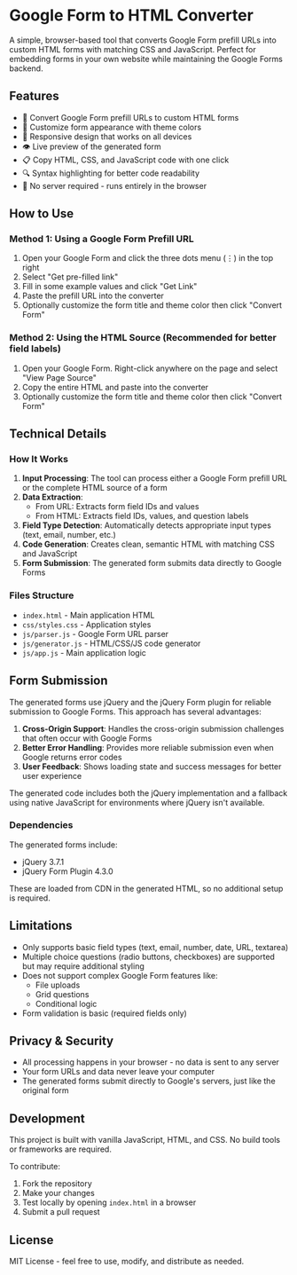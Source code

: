 # Google Form to HTML Converter

A simple, browser-based tool that converts Google Form prefill URLs into custom HTML forms with matching CSS and JavaScript. Perfect for embedding forms in your own website while maintaining the Google Forms backend.

## Features

- 🔄 Convert Google Form prefill URLs to custom HTML forms
- 🎨 Customize form appearance with theme colors
- 📱 Responsive design that works on all devices
- 👁️ Live preview of the generated form
- 📋 Copy HTML, CSS, and JavaScript code with one click
- 🔍 Syntax highlighting for better code readability
- 🚀 No server required - runs entirely in the browser

## How to Use

### Method 1: Using a Google Form Prefill URL

1. Open your Google Form and click the three dots menu (⋮) in the top right
2. Select "Get pre-filled link"
3. Fill in some example values and click "Get Link"
4. Paste the prefill URL into the converter
5. Optionally customize the form title and theme color then click "Convert Form"

### Method 2: Using the HTML Source (Recommended for better field labels)

1. Open your Google Form. Right-click anywhere on the page and select "View Page Source"
2. Copy the entire HTML and paste into the converter
3. Optionally customize the form title and theme color then click "Convert Form"

## Technical Details

### How It Works

1. **Input Processing**: The tool can process either a Google Form prefill URL or the complete HTML source of a form
2. **Data Extraction**: 
   - From URL: Extracts form field IDs and values
   - From HTML: Extracts field IDs, values, and question labels
3. **Field Type Detection**: Automatically detects appropriate input types (text, email, number, etc.)
4. **Code Generation**: Creates clean, semantic HTML with matching CSS and JavaScript
5. **Form Submission**: The generated form submits data directly to Google Forms

### Files Structure

- `index.html` - Main application HTML
- `css/styles.css` - Application styles
- `js/parser.js` - Google Form URL parser
- `js/generator.js` - HTML/CSS/JS code generator
- `js/app.js` - Main application logic

## Form Submission

The generated forms use jQuery and the jQuery Form plugin for reliable submission to Google Forms. This approach has several advantages:

1. **Cross-Origin Support**: Handles the cross-origin submission challenges that often occur with Google Forms
2. **Better Error Handling**: Provides more reliable submission even when Google returns error codes
3. **User Feedback**: Shows loading state and success messages for better user experience

The generated code includes both the jQuery implementation and a fallback using native JavaScript for environments where jQuery isn't available.

### Dependencies

The generated forms include:
- jQuery 3.7.1
- jQuery Form Plugin 4.3.0

These are loaded from CDN in the generated HTML, so no additional setup is required.

## Limitations

- Only supports basic field types (text, email, number, date, URL, textarea)
- Multiple choice questions (radio buttons, checkboxes) are supported but may require additional styling
- Does not support complex Google Form features like:
  - File uploads
  - Grid questions
  - Conditional logic
- Form validation is basic (required fields only)

## Privacy & Security

- All processing happens in your browser - no data is sent to any server
- Your form URLs and data never leave your computer
- The generated forms submit directly to Google's servers, just like the original form

## Development

This project is built with vanilla JavaScript, HTML, and CSS. No build tools or frameworks are required.

To contribute:

1. Fork the repository
2. Make your changes
3. Test locally by opening `index.html` in a browser
4. Submit a pull request

## License

MIT License - feel free to use, modify, and distribute as needed.
